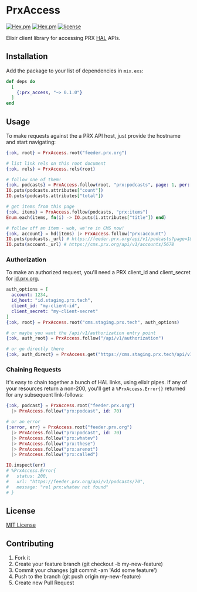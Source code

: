 # PrxAccess

[![Hex.pm](https://img.shields.io/hexpm/v/prx_access.svg)](https://hex.pm/packages/prx_access)
[![Hex.pm](https://img.shields.io/hexpm/dw/prx_access.svg)](https://hex.pm/packages/prx_access)
[![license](https://img.shields.io/github/license/mashape/apistatus.svg)](LICENSE)

Elixir client library for accessing PRX [HAL](https://en.wikipedia.org/wiki/Hypertext_Application_Language) APIs.

## Installation

Add the package to your list of dependencies in `mix.exs`:

```elixir
def deps do
  [
    {:prx_access, "~> 0.1.0"}
  ]
end
```

## Usage

To make requests against the a PRX API host, just provide the hostname and
start navigating:

```elixir
{:ok, root} = PrxAccess.root("feeder.prx.org")

# list link rels on this root document
{:ok, rels} = PrxAccess.rels(root)

# follow one of them!
{:ok, podcasts} = PrxAccess.follow(root, "prx:podcasts", page: 1, per: 1)
IO.puts(podcasts.attributes["count"])
IO.puts(podcasts.attributes["total"])

# get items from this page
{:ok, items} = PrxAccess.follow(podcasts, "prx:items")
Enum.each(items, fn(i) -> IO.puts(i.attributes["title"]) end)

# follow off an item - woh, we're in CMS now!
{:ok, account} = hd(items) |> PrxAccess.follow("prx:account")
IO.puts(podcasts._url) # https://feeder.prx.org/api/v1/podcasts?page=1&per=1
IO.puts(account._url) # https://cms.prx.org/api/v1/accounts/5678
```

### Authorization

To make an authorized request, you'll need a PRX client_id and client_secret
for [id.prx.org](https://github.com/PRX/id.prx.org).

```elixir
auth_options = [
  account: 1234,
  id_host: "id.staging.prx.tech",
  client_id: "my-client-id",
  client_secret: "my-client-secret"
]
{:ok, root} = PrxAccess.root("cms.staging.prx.tech", auth_options)

# or maybe you want the /api/v1/authorization entry point
{:ok, auth_root} = PrxAccess.follow("/api/v1/authorization")

# or go directly there
{:ok, auth_direct} = PrxAccess.get("https://cms.staging.prx.tech/api/v1/authorization", auth_options)
```

### Chaining Requests

It's easy to chain together a bunch of HAL links, using elixir pipes.  If any of
your resources return a non-200, you'll get a `%PrxAccess.Error{}` returned for
any subsequent link-follows:

```elixir
{:ok, podcast} = PrxAccess.root("feeder.prx.org")
  |> PrxAccess.follow("prx:podcast", id: 70)

# or an error
{:error, err} = PrxAccess.root("feeder.prx.org")
  |> PrxAccess.follow("prx:podcast", id: 70)
  |> PrxAccess.follow("prx:whatev")
  |> PrxAccess.follow("prx:these")
  |> PrxAccess.follow("prx:arenot")
  |> PrxAccess.follow("prx:called")

IO.inspect(err)
# %PrxAccess.Error{
#   status: 200,
#   url: "https://feeder.prx.org/api/v1/podcasts/70",
#   message: "rel prx:whatev not found"
# }
```

## License

[MIT License](LICENSE)

## Contributing

1. Fork it
2. Create your feature branch (git checkout -b my-new-feature)
3. Commit your changes (git commit -am 'Add some feature')
4. Push to the branch (git push origin my-new-feature)
5. Create new Pull Request
